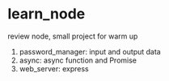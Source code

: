 # learn_node
review node, small project for warm up

1. password_manager: input and output data
2. async: async function and Promise
3. web_server: express